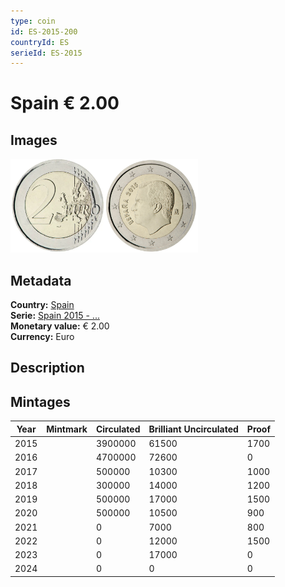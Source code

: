```yaml
---
type: coin
id: ES-2015-200
countryId: ES
serieId: ES-2015
---
```


# Spain € 2.00

## Images

<img src="../../../Images/common-2007-200.webp" height="150" alt="Front image"><img src="Images/spain-2015-200.webp" height="150" alt="Back image">

## Metadata

**Country:** [Spain](../index.md)\
**Serie:** [Spain 2015 - ...](index.md)\
**Monetary value:** € 2.00\
**Currency:** Euro

## Description

## Mintages

| Year | Mintmark | Circulated | Brilliant Uncirculated | Proof |
| ---- | -------- | ---------- | ---------------------- | ----- |
| 2015 |          | 3900000    | 61500                  | 1700  |
| 2016 |          | 4700000    | 72600                  | 0     |
| 2017 |          | 500000     | 10300                  | 1000  |
| 2018 |          | 300000     | 14000                  | 1200  |
| 2019 |          | 500000     | 17000                  | 1500  |
| 2020 |          | 500000     | 10500                  | 900   |
| 2021 |          | 0          | 7000                   | 800   |
| 2022 |          | 0          | 12000                  | 1500  |
| 2023 |          | 0          | 17000                  | 0     |
| 2024 |          | 0          | 0                      | 0     |
